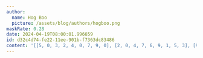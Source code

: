 ```yaml
---
author:
  name: Hog Boo
  picture: /assets/blog/authors/hogboo.png
maskRate: 0.28
date: 2024-04-19T08:00:01.996659
id: d32c4d74-fe22-11ee-901b-f7363dc83486
content: '[[5, 0, 3, 2, 4, 0, 7, 9, 0], [2, 0, 4, 7, 6, 9, 1, 5, 3], [9, 6, 0, 1, 5, 3, 2, 4, 0], [0, 4, 0, 5, 2, 1, 0, 6, 9], [1, 9, 5, 6, 3, 7, 8, 2, 0], [0, 2, 6, 9, 0, 4, 5, 7, 0], [6, 3, 1, 4, 7, 5, 0, 8, 0], [0, 5, 9, 0, 1, 2, 0, 3, 0], [8, 7, 0, 3, 9, 0, 4, 1, 0]]'
---
```

